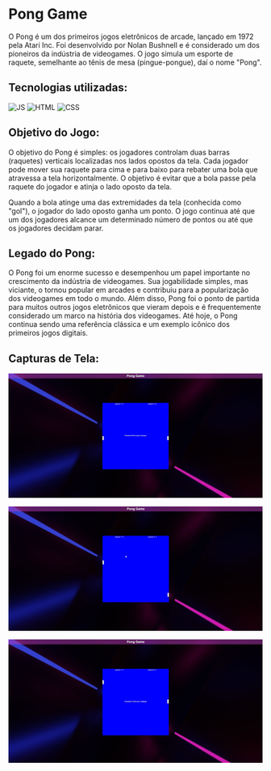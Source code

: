 # Pong Game

O Pong é um dos primeiros jogos eletrônicos de arcade, lançado em 1972 pela Atari Inc. Foi desenvolvido por Nolan Bushnell e é considerado um dos pioneiros da indústria de videogames. O jogo simula um esporte de raquete, semelhante ao tênis de mesa (pingue-pongue), daí o nome "Pong".

## Tecnologias utilizadas:
![JS](https://img.shields.io/badge/JavaScript-F7DF1E?style=for-the-badge&logo=javascript&logoColor=black)
![HTML](https://img.shields.io/badge/HTML-239120?style=for-the-badge&logo=html5&logoColor=white)
![CSS](https://img.shields.io/badge/CSS-239120?&style=for-the-badge&logo=css3&logoColor=white)

## Objetivo do Jogo:

O objetivo do Pong é simples: os jogadores controlam duas barras (raquetes) verticais localizadas nos lados opostos da tela. Cada jogador pode mover sua raquete para cima e para baixo para rebater uma bola que atravessa a tela horizontalmente. O objetivo é evitar que a bola passe pela raquete do jogador e atinja o lado oposto da tela.

Quando a bola atinge uma das extremidades da tela (conhecida como "gol"), o jogador do lado oposto ganha um ponto. O jogo continua até que um dos jogadores alcance um determinado número de pontos ou até que os jogadores decidam parar.

## Legado do Pong:

O Pong foi um enorme sucesso e desempenhou um papel importante no crescimento da indústria de videogames. Sua jogabilidade simples, mas viciante, o tornou popular em arcades e contribuiu para a popularização dos videogames em todo o mundo. Além disso, Pong foi o ponto de partida para muitos outros jogos eletrônicos que vieram depois e é frequentemente considerado um marco na história dos videogames. Até hoje, o Pong continua sendo uma referência clássica e um exemplo icônico dos primeiros jogos digitais.

## Capturas de Tela:
<p align="center">
  <img src="img/imgReadme01.JPG" alt="Imagem menu inicial">
</p>
<p align="center">
  <img src="img/imgReadme02.JPG" alt="Imagem jogo funcionando">
</p>
<p align="center">
  <img src="img/imgReadme03.JPG" alt="Imagem do jogo após um gol marcado">
</p>
